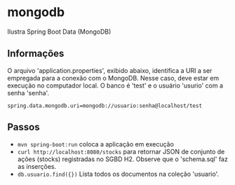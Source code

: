 # mongodb
Ilustra Spring Boot Data (MongoDB)

## Informações
O arquivo 'application.properties', exibido abaixo, identifica a URI a
ser empregada para a conexão com o MongoDB. Nesse caso, deve estar em execução
no computador local. O banco é 'test' e o usuário 'usurio' com a senha 'senha'.

```
spring.data.mongodb.uri=mongodb://usuario:senha@localhost/test
```

## Passos
- ```mvn spring-boot:run``` coloca a aplicação em execução
- ```curl http://localhost:8080/stocks``` para retornar JSON de conjunto 
de ações (stocks) registradas no SGBD H2. Observe que o 'schema.sql' faz
as inserções.
- ```db.usuario.find({})``` Lista todos os documentos na coleção 'usuario'.


